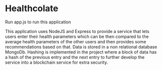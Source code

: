 # Healthcolate

Run app.js to run this application

This application uses NodeJS and Express to provide a service that lets users enter their health parameters which can be then compared to the average health parameters
of the other users and then provides some recommendations based on that. Data is stored in a non relational database MongoDb. Hashing is implemented in the project 
where a block of data has a hash of the previous entry and the next entry to further develop the service into a blockchain service for extra security. 
